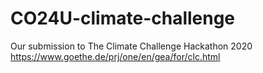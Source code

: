 # CO24U-climate-challenge
Our submission to The Climate Challenge Hackathon 2020 https://www.goethe.de/prj/one/en/gea/for/clc.html 

